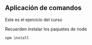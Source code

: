 ## Aplicación de comandos 

Este es el ejercicio del curso

Recuerden instalar los paquetes de node 

```
npm install
```